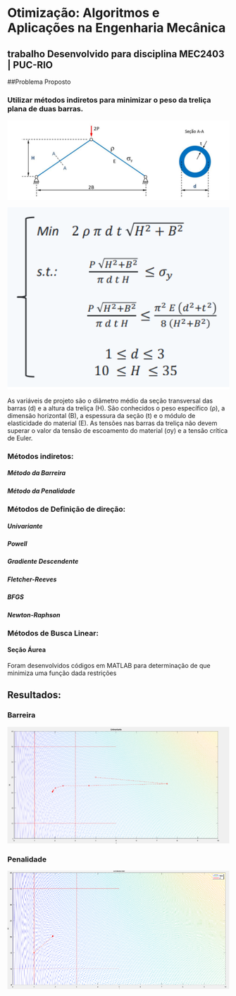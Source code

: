 # Otimização: Algoritmos e Aplicações na Engenharia Mecânica

## trabalho Desenvolvido para disciplina MEC2403 | PUC-RIO

##Problema Proposto

### Utilizar métodos indiretos para minimizar o peso da treliça plana de duas barras.

![Screenshot](problema_trelica.png)

![Screenshot](equacoe_problema.png)

As variáveis de projeto são o diâmetro médio da seção transversal das barras (d) e a altura da treliça (H). São conhecidos o peso específico (ρ), a dimensão horizontal (B), a
espessura da seção (t) e o módulo de elasticidade do material (E). As tensões nas barras da treliça não devem superar o valor da tensão de escoamento do material (σy) e a tensão crítica de Euler.

### Métodos indiretos:
##### Método da Barreira
##### Método da Penalidade

### Métodos de Definição de direção:
##### Univariante
##### Powell
##### Gradiente Descendente
##### Fletcher-Reeves
##### BFGS
##### Newton-Raphson

### Métodos de Busca Linear:
#### Seção Áurea

Foram desenvolvidos códigos em MATLAB para determinação de que minimiza uma função dada restrições

## Resultados:

### Barreira
![Screenshot](barreira.png)

### Penalidade
![Screenshot](penalidade.png)
